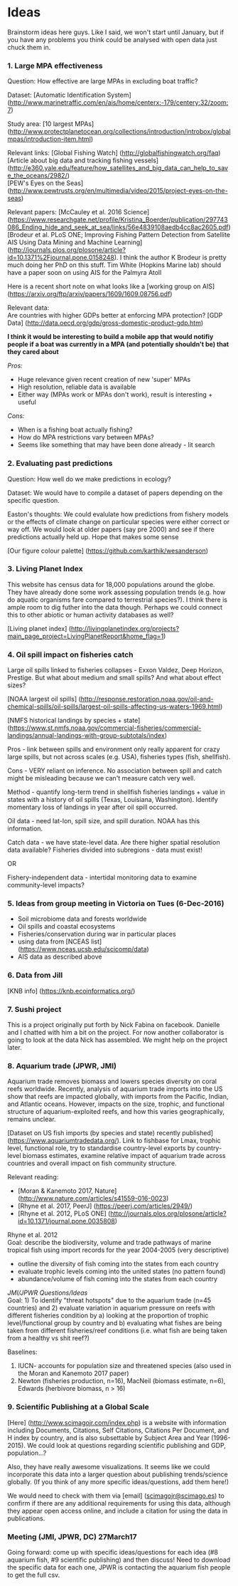 # Ideas


Brainstorm ideas here guys. Like I said, we won't start until January, but if you have any problems you think could be analysed with open data just chuck them in.

### 1. Large MPA effectiveness

Question: How effective are large MPAs in excluding boat traffic?

Dataset: [Automatic Identification System] (http://www.marinetraffic.com/en/ais/home/centerx:-179/centery:32/zoom:7) 

Study area: [10 largest MPAs] (http://www.protectplanetocean.org/collections/introduction/introbox/globalmpas/introduction-item.html)

Relevant links: [Global Fishing Watch] (http://globalfishingwatch.org/faq)  
[Article about big data and tracking fishing vessels] (http://e360.yale.edu/feature/how_satellites_and_big_data_can_help_to_save_the_oceans/2982/)  
[PEW's Eyes on the Seas] (http://www.pewtrusts.org/en/multimedia/video/2015/project-eyes-on-the-seas)  
  
Relevant papers: [McCauley et al. 2016 Science] (https://www.researchgate.net/profile/Kristina_Boerder/publication/297743086_Ending_hide_and_seek_at_sea/links/56e4839108aedb4cc8ac2605.pdf) 
[Brodeur et al. PLoS ONE; Improving Fishing Pattern Detection from Satellite AIS Using Data Mining and Machine Learning] (http://journals.plos.org/plosone/article?id=10.1371%2Fjournal.pone.0158248). I think the author K Brodeur is pretty much doing her PhD on this stuff. Tim White (Hopkins Marine lab) should have a paper soon on using AIS for the Palmyra Atoll

Here is a recent short note on what looks like a [working group on AIS] (https://arxiv.org/ftp/arxiv/papers/1609/1609.08756.pdf)
  
Relevant data:  
Are countries with higher GDPs better at enforcing MPA protection? [GDP Data]
(http://data.oecd.org/gdp/gross-domestic-product-gdp.htm)  

**I think it would be interesting to build a mobile app that would notifiy people if a boat was currently in a MPA (and potentially shouldn't be) that they cared about**

*Pros:*

* Huge relevance given recent creation of new 'super' MPAs
* High resolution, reliable data is available
* Either way (MPAs work or MPAs don't work), result is interesting + useful

*Cons:*

* When is a fishing boat actually fishing?
* How do MPA restrictions vary between MPAs?
* Seems like something that may have been done already - lit search


### 2. Evaluating past predictions

Question: How well do we make predictions in ecology?

Dataset: We would have to compile a dataset of papers depending on the specific question.

Easton's thoughts: We could evalulate how predictions from fishery models or the effects of climate change on particular species were either correct or way off. We would look at older papers (say pre 2000) and see if there predictions actually held up. Hope that makes some sense


[Our figure colour palette] (https://github.com/karthik/wesanderson)


### 3. Living Planet Index

This website has census data for 18,000 populations around the globe. They have already done some work assessing population trends (e.g. how do aquatic organisms fare compared to terrestrial species?). I think there is ample room to dig futher into the data though. Perhaps we could connect this to other abiotic or human activity databases as well?

 

[Living planet index] (http://livingplanetindex.org/projects?main_page_project=LivingPlanetReport&home_flag=1)


### 4. Oil spill impact on fisheries catch

Large oil spills linked to fisheries collapses - Exxon Valdez, Deep Horizon, Prestige. But what about medium and small spills? And what about effect sizes?

[NOAA largest oil spills] (http://response.restoration.noaa.gov/oil-and-chemical-spills/oil-spills/largest-oil-spills-affecting-us-waters-1969.html)

[NMFS historical landings by species + state] (https://www.st.nmfs.noaa.gov/commercial-fisheries/commercial-landings/annual-landings-with-group-subtotals/index)

Pros - link between spills and environment only really apparent for crazy large spills, but not across scales (e.g. USA), fisheries types (fish, shellfish).

Cons - VERY reliant on inference. No association between spill and catch might be misleading because we can't measure catch very well.

Method - quantify long-term trend in shellfish fisheries landings + value in states with a history of oil spills (Texas, Louisiana, Washington). Identify momentary loss of landings in year after oil spill occurred.

Oil data - need lat-lon, spill size, and spill duration. NOAA has this information.

Catch data - we have state-level data. Are there higher spatial resolution data available? Fisheries divided into subregions - data must exist!

OR

Fishery-independent data - intertidal monitoring data to examine community-level impacts?



### 5. Ideas from group meeting in Victoria on Tues (6-Dec-2016)

* Soil microbiome data and forests worldwide
* Oil spills and coastal ecosystems
* Fisheries/conservation during war in particular places
* using data from [NCEAS list] (https://www.nceas.ucsb.edu/scicomp/data)
* AIS data as described above

### 6. Data from Jill

[KNB info] (https://knb.ecoinformatics.org/)

### 7. Sushi project

This is a project originally put forth by Nick Fabina on facebook. Danielle and I chatted with him a bit on the project. For now another collaborator is going to look at the data Nick has assembled. We might help on the project later.


### 8. Aquarium trade (JPWR, JMI)

Aquarium trade removes biomass and lowers species diversity on coral reefs worldwide. Recently, analysis of aquarium trade imports into the US show that reefs are impacted globally, with imports from the Pacific, Indian, and Atlantic oceans. However, impacts on the size, trophic, and functional structure of aquarium-exploited reefs, and how this varies geographically, remains unclear.

[Dataset on US fish imports (by species and state) recently published] (https://www.aquariumtradedata.org/). Link to fishbase for Lmax, trophic level, functional role, try to standardise country-level exports by country-level biomass estimates, examine relative impact of aquarium trade across countries and overall impact on fish community structure.

Relevant reading: 

* [Moran & Kanemoto 2017, Nature] (http://www.nature.com/articles/s41559-016-0023)
* [Rhyne et al. 2017, PeerJ] (https://peerj.com/articles/2949/)
* [Rhyne et al. 2012, PLoS ONE] (http://journals.plos.org/plosone/article?id=10.1371/journal.pone.0035808)
 
Rhyne et al. 2012    
Goal: describe the biodiversity, volume and trade pathways of marine tropical fish using import records for the year 2004-2005 (very descriptive)  
* 	outline the diversity of fish coming into the states from each country  
*  evaluate trophic levels coming into the united states (no pattern found)  
* abundance/volume of fish coming into the states from each country 

*JMI/JPWR Questions/Ideas*  
Goal: 1) To identify "threat hotspots" due to the aquarium trade (n=45 countries) and 2) evaluate variation in aquarium pressure on reefs with different fisheries condition by a) looking at the proportion of trophic level/functional group by country and b) evaluating what fishes are being taken from different fisheries/reef conditions (i.e. what fish are being taken from a healthy vs shit reef?)  

Baselines:
1) IUCN- accounts for population size and threatened species (also used in the Moran and Kanemoto 2017 paper) 
2) Newton (fisheries production, n=16), MacNeil (biomass estimate, n=6), Edwards (herbivore biomass, n > 16)  

### 9. Scientific Publishing at a Global Scale  
  
[Here] (http://www.scimagojr.com/index.php) is a website with information including Documents, Citations, Self Citations, Citations Per Document, and H index by country, and is also subsettable by Subject Area and Year (1996-2015). We could look at questions regarding scientific publishing and GDP, population...?  
  
Also, they have really awesome visualizations. It seems like we could incorporate this data into a larger question about publishing trends/science globally. (If you think of any more specific ideas/questions, add them here!)  
  
We would need to check with them via [email] (scimagojr@scimago.es) to confirm if there are any additional requirements for using this data, although they appear open access online, and include a citation for using the data in publications.  

### Meeting (JMI, JPWR, DC) 27March17  
Going forward: come up with specific ideas/questions for each idea (#8 aquarium fish, #9 scientific publishing) and then discuss! Need to download the specific data for each one, JPWR is contacting the aquarium fish people to get the full csv.  
